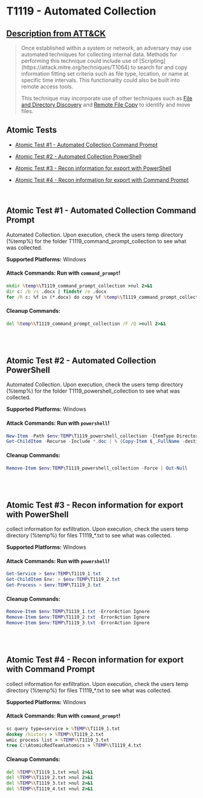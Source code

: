 # T1119 - Automated Collection
## [Description from ATT&CK](https://attack.mitre.org/wiki/Technique/T1119)
<blockquote>Once established within a system or network, an adversary may use automated techniques for collecting internal data. Methods for performing this technique could include use of [Scripting](https://attack.mitre.org/techniques/T1064) to search for and copy information fitting set criteria such as file type, location, or name at specific time intervals. This functionality could also be built into remote access tools. 

This technique may incorporate use of other techniques such as [File and Directory Discovery](https://attack.mitre.org/techniques/T1083) and [Remote File Copy](https://attack.mitre.org/techniques/T1105) to identify and move files.</blockquote>

## Atomic Tests

- [Atomic Test #1 - Automated Collection Command Prompt](#atomic-test-1---automated-collection-command-prompt)

- [Atomic Test #2 - Automated Collection PowerShell](#atomic-test-2---automated-collection-powershell)

- [Atomic Test #3 - Recon information for export with PowerShell](#atomic-test-3---recon-information-for-export-with-powershell)

- [Atomic Test #4 - Recon information for export with Command Prompt](#atomic-test-4---recon-information-for-export-with-command-prompt)


<br/>

## Atomic Test #1 - Automated Collection Command Prompt
Automated Collection. Upon execution, check the users temp directory (%temp%) for the folder T1119_command_prompt_collection
to see what was collected.

**Supported Platforms:** Windows





#### Attack Commands: Run with `command_prompt`! 


```cmd
mkdir %temp%\T1119_command_prompt_collection >nul 2>&1
dir c: /b /s .docx | findstr /e .docx
for /R c: %f in (*.docx) do copy %f %temp%\T1119_command_prompt_collection
```

#### Cleanup Commands:
```cmd
del %temp%\T1119_command_prompt_collection /F /Q >null 2>&1
```





<br/>
<br/>

## Atomic Test #2 - Automated Collection PowerShell
Automated Collection. Upon execution, check the users temp directory (%temp%) for the folder T1119_powershell_collection
to see what was collected.

**Supported Platforms:** Windows





#### Attack Commands: Run with `powershell`! 


```powershell
New-Item -Path $env:TEMP\T1119_powershell_collection -ItemType Directory -Force | Out-Null
Get-ChildItem -Recurse -Include *.doc | % {Copy-Item $_.FullName -destination $env:TEMP\T1119_powershell_collection}
```

#### Cleanup Commands:
```powershell
Remove-Item $env:TEMP\T1119_powershell_collection -Force | Out-Null
```





<br/>
<br/>

## Atomic Test #3 - Recon information for export with PowerShell
collect information for exfiltration. Upon execution, check the users temp directory (%temp%) for files T1119_*.txt
to see what was collected.

**Supported Platforms:** Windows





#### Attack Commands: Run with `powershell`! 


```powershell
Get-Service > $env:TEMP\T1119_1.txt
Get-ChildItem Env: > $env:TEMP\T1119_2.txt
Get-Process > $env:TEMP\T1119_3.txt
```

#### Cleanup Commands:
```powershell
Remove-Item $env:TEMP\T1119_1.txt -ErrorAction Ignore
Remove-Item $env:TEMP\T1119_2.txt -ErrorAction Ignore
Remove-Item $env:TEMP\T1119_3.txt -ErrorAction Ignore
```





<br/>
<br/>

## Atomic Test #4 - Recon information for export with Command Prompt
collect information for exfiltration. Upon execution, check the users temp directory (%temp%) for files T1119_*.txt
to see what was collected.

**Supported Platforms:** Windows





#### Attack Commands: Run with `command_prompt`! 


```cmd
sc query type=service > %TEMP%\T1119_1.txt
doskey /history > %TEMP%\T1119_2.txt
wmic process list > %TEMP%\T1119_3.txt
tree C:\AtomicRedTeam\atomics > %TEMP%\T1119_4.txt
```

#### Cleanup Commands:
```cmd
del %TEMP%\T1119_1.txt >nul 2>&1
del %TEMP%\T1119_2.txt >nul 2>&1
del %TEMP%\T1119_3.txt >nul 2>&1
del %TEMP%\T1119_4.txt >nul 2>&1
```





<br/>
